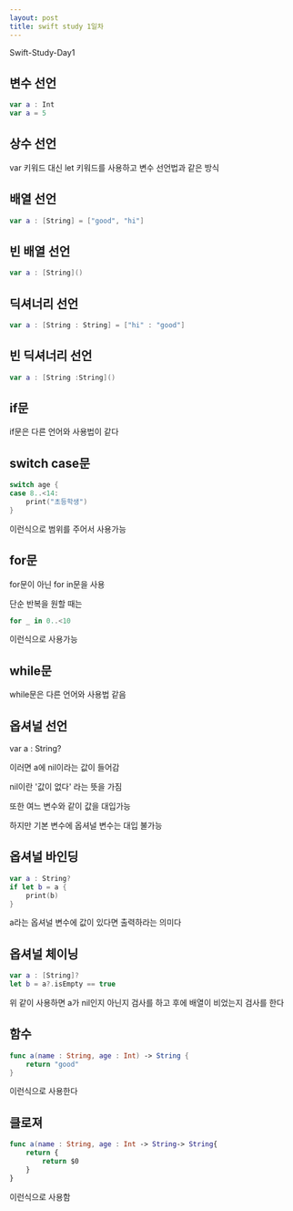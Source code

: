 ```yaml
---
layout: post
title: swift study 1일차
---
```


Swift-Study-Day1

## 변수 선언

```swift
var a : Int
var a = 5
```

## 상수 선언

var 키워드 대신 let 키워드를 사용하고 변수 선언법과 같은 방식

## 배열 선언

```swift
var a : [String] = ["good", "hi"]
```

## 빈 배열 선언

```swift
var a : [String]()
```

## 딕셔너리 선언

```swift
var a : [String : String] = ["hi" : "good"]
```

## 빈 딕셔너리 선언

```swift
var a : [String :String]()
```

## if문

if문은 다른 언어와 사용법이 같다

## switch case문

```swift
switch age {
case 8..<14:
    print("초등학생")
}
```

이런식으로 범위를 주어서 사용가능

## for문

for문이 아닌 for in문을 사용

단순 반복을 원할 때는

```swift
for _ in 0..<10
```

이런식으로 사용가능

## while문

while문은 다른 언어와 사용법 같음

## 옵셔널 선언

var a : String?

이러면 a에 nil이라는 값이 들어감

nil이란 '값이 없다' 라는 뜻을 가짐

또한 여느 변수와 같이 값을 대입가능

하지만 기본 변수에 옵셔널 변수는 대입 불가능

## 옵셔널 바인딩

```swift
var a : String?
if let b = a {
    print(b)
}
```

a라는 옵셔널 변수에 값이 있다면 출력하라는 의미다

## 옵셔널 체이닝

```swift
var a : [String]?
let b = a?.isEmpty == true
```

위 같이 사용하면 a가 nil인지 아닌지 검사를 하고 후에 배열이 비었는지 검사를 한다

## 함수

```swift
func a(name : String, age : Int) -> String {
    return "good"
}
```

이런식으로 사용한다

## 클로져

```swift
func a(name : String, age : Int -> String-> String{
    return {
        return $0
    }
}
```

이런식으로 사용함
